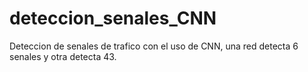 # deteccion_senales_CNN
Deteccion de senales de trafico con el uso de CNN, una red detecta 6 senales y otra detecta 43.
